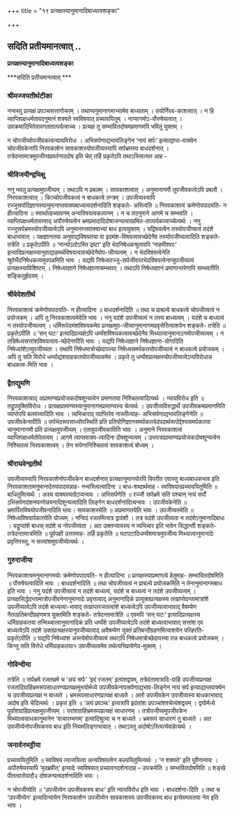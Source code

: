 +++
title = "१९ प्रत्यक्षस्यानुमानादिबाध्यत्वशङ्का"

+++


## सदिति प्रतीयमानत्वात् ..

**प्रत्यक्षस्यानुमानादिबाध्यत्वशङ्का**

***सदिति प्रतीयमानत्वात् ***

### **श्रीमज्जयतीर्थटीका**

नन्वस्तु प्रत्यक्षं प्रपञ्चसत्तागोचरम् । तथाप्यनुमानागमाभ्यामेव बाध्यताम् । तयोर्निरव-काशत्वात् । न हि व्याप्तिपक्षधर्मतावदनुमानं शक्यते स्वविषयात् प्रच्यावयितुम् । नाप्यागमोऽ-पौरुषेयत्वात् । उपक्रमादिभिरेवावगततात्पर्यत्वाच्च । प्रत्यक्षं तु सम्भावितदोषमप्रमाणमपि भवितुं युक्तम् ।

न चोपजीव्योपजीवकत्वन्यायविरोधः । अभिसर्पणाद्यभावलिङ्गेन ‘नायं सर्पः’ इत्याद्याप्त-वाक्येन चोपजीवकेनापि निरवकाशेन सावकाशस्योपजीव्यस्यापि सर्पभ्रमस्य बाधदर्शनात् । तत्रेदन्तामात्रमुपजीव्यप्रवर्तनाददोष इति चेत् तर्हि प्रकृतेऽपि तथाऽस्त्वित्यत आह -

### **श्रीविजयीन्द्रभिक्षु**

ननु भवतु प्रत्यक्षमुपजीव्यम् । तथाऽपि न प्रबलम् । सावकाशत्वात् । अनुमानागमौ तूपजीवकत्वेऽपि प्रबलौ । निरवकाशत्वात् । किञ्चोपजीवकत्वं न बाधकत्वे तन्त्रम् । उपजीव्यस्यापि रज्जुसर्पादिज्ञानस्यानुमानाप्तवाक्यबाध्यत्वदर्शनादिति शङ्कते- अस्त्विति ॥ निरवकाशत्वं क्रमेणोपपादयति- न हीत्यादिना ॥ स्वार्थात्प्रच्यावनम् अन्यविषयत्वकल्पनम् । न च तदनुमाने आगमे च सम्भवति । व्याप्तिपक्षधर्मतावत्त्वाद् अपौरुषेयत्वेन भ्रमप्रमादादिदोषाजन्यत्वात्प्रमित-तात्पर्यकत्वाच्चेत्यर्थः । ननु रज्जुसर्पभ्रमस्योपजीव्यत्वेऽपि अनुमानाप्तवाक्याभ्यां बाध इत्ययुक्तम् । यद्विषयत्वेन तस्योपजीव्यत्वं तदंशे बाधाभावात् । पक्षज्ञानतया अनुवाद्यविषयतया वा इदमंश-विषयत्वावच्छेदेनैव तस्योपजीव्यत्वादिति शङ्कते- तत्रेति ॥ प्रकृतेऽपीति ॥ ‘नान्योऽतोऽस्ति द्रष्टा’ इति भेदनिषेधकश्रुतावपि ‘नाहमीश्वरः’ इत्यादिप्रत्यक्षस्यानुवाद्याहमर्थविषयत्वावच्छेदेनैवोप-जीव्यत्वम् । न भेदविषयत्वेनेति श्रुतेर्भेदनिषेधकत्वमुपपन्नमिति भावः । यद्यपि निषेध्यरज्जु-सर्पजीवपरभेदविषयत्वेनाप्युपजीव्यत्वं प्रत्यक्षस्याविशिष्टम् । निषेध्याज्ञाने निषेधज्ञानासम्भवात् । तथाऽपि निषेध्यज्ञानं प्रमाणान्तरेणापि सम्भवतीति शङ्कितुर्हृदयम् ।

### **श्रीवेदेशतीर्थ**

निरवकाशत्वं क्रमेणोपपादयति- न हीत्यादिना ॥ बाधदर्शनादिति ॥ तथा च प्राबल्ये बाधकत्वे चोपजीव्यत्वं न प्रयोजकम् । अपि तु निरवकाशत्वमेवेति भावः । ननु यदंशे उपजीव्यत्वं न तस्य बाध्यत्वम् । यदंशे च बाध्यत्वं न तस्योपजीव्यत्वम् । धर्मिरूपेदमंशविषयकमेव प्रत्यक्षमुप-जीव्यानुमानागमप्रवृत्तेरित्याशयेन शङ्कते- तत्रेति ॥ प्रकृतेऽपीति ॥ ‘सन् घटः’ इत्यादिप्रत्यक्षेऽपि धर्म्यंशविषयकत्वावच्छेदेनैव मिथ्यात्वानुमानाऽगमोपजीव्यत्वम् । न तन्निषेध्यसत्तांशविषयत्वाव-च्छेदेनापीति भावः । यद्यपि निषेध्यज्ञाने निषेधज्ञाना-योगादिति निषेध्यांशेऽप्युपजीव्यता । तथापि निषेधमात्रोच्छेदापत्त्या निषेध्यसमर्पकतयोपजीव्यत्वं न बाधकत्वे प्रयोजकम् । अपि तु सति विरोधे धर्म्याद्यंशग्राहकतयोपजीव्यत्वमेव । प्रकृते तु धर्म्यंशप्रत्यक्षस्योपजीव्यत्वेऽप्यविरोधान्न बाधकत्व-मिति भावः ।

### **द्वैतद्युमणि**

निरवकाशत्वाद् अप्रामाण्यप्रयोजकदोषशून्यत्वेन प्रमाणतया निश्चितत्वादित्यर्थः । न्यायविरोध इति ॥ तद्रूपयुक्तिविरोधः । प्रत्यक्षप्रामाण्यस्यानुमानागमप्रामाण्यस्य चेत्यर्थः । उपजीव्यविरुद्धार्थे उपजीवकमप्रमाणमिति व्याप्तेरपि बलवत्त्वादिति भावः । व्यभिचाराद् व्याप्तिरेव नास्तीत्याह- अभिसर्पणाद्यभावलिङ्गेनेति ॥ उपजीवकेनापीति ॥ सर्पभेदरूपसाध्योपस्थितिं प्रति प्रतियोगिज्ञानसमर्पकतयेदंपदार्थरूपोद्देश्यसमर्पकतया चानुमानागमौ प्रति प्रत्यक्षमुपजीव्यम् । एतावुपजीवकाविति भावः । अनुमाने निरवकाशत्वं व्याप्तिपक्षधर्मतोपेतत्वम् । आगमे त्वाप्तवाक्य-त्वादिना दोषशून्यत्वम् । उभयत्राप्रामाण्यप्रयोजकदोषशून्यत्वेन निश्चितत्वं निरवकाशत्वम् । तेन रूपेणानिश्चितत्वं सावकाशत्वं बोध्यम् ।

### **श्रीराघवेन्द्रतीर्थ**

उपजीव्यस्यापि निरवकाशेनोपजीवकेन बाधदर्शनात् प्रत्यक्षानुमानयोरपि विपरीत एवास्तु बाध्यबाधकभाव इति निरवकाशतामनुमानादेरुपपादयन्नाह- नन्वस्त्वित्यादिना ॥ बाध-शब्दार्थमाह - स्वविषयात्प्रच्यावयितुमिति ॥ बाधितुमित्यर्थः । अस्य वाक्यस्याग्रेऽप्यन्वयः । अभिसर्पणेति ॥ रज्जौ सर्पभ्रमे सति पश्चान् नायं सर्पो ऽभिसर्पणदंशनफणोन्नयनादिशून्यत्वादिति लिङ्गेन बाधदर्शनादित्यन्वयः । उपजीवकेनेति ॥ भ्रमार्पितविषयोपजीवनादिति भावः। सावकाशस्येति ॥ अप्रमाणतयेति भावः । उपजीव्यस्येति ॥ निषेध्यविषयार्पकतयेति योज्यम् । नन्विदं रजतमित्यत्र द्वावंशौ । तत्र यदंशे उपजीव्यता न तदंशेऽनुमानादिबाधः । यद्रूप्यांशे बाधस् तदंशे च नोपजीव्यता । अत उक्तन्यायस्य न व्यभिचार इति भावेन सिद्धान्ती शङ्कते-तत्रेदन्तामात्रमिति ॥ पूर्वपक्षी उत्तरमाह- तर्हि प्रकृतेति ॥ घटपटादिधर्म्यंशमात्रमुपजीव्य मिथ्यात्वानुमानादेः प्रवृत्तिरस्तु, न सत्त्वांशमुपजीव्येत्यर्थः ।

### **गुरुराजीया**

निरवकाशत्वमनुमानागमयोः क्रमेणोपपादयति- न हीत्यादिना ॥ प्रत्यक्षस्याप्रमाणत्वे हेतुमाह- सम्भावितदोषमिति ॥ पौरुषेयत्वादिति भावः । बाधदर्शनादिति ॥ तथा चोपजीव्यत्वं न प्राबल्ये प्रयोजकमिति न तेनानुमानागमबाध इति भावः । ननु यदंशे उपजीव्यत्वं न तदंशे बाध्यत्वं, यदंशे च बाध्यत्वं न तदंशे उपजीव्यत्वम् । प्रत्यक्षसिद्धेदन्तामात्रोपजीवनेनानुमानादेः प्रवृत्तत्वाद् अनुमानादिकं प्रत्युक्तप्रत्यक्षस्य तत्प्राप्तेदन्तामात्रांशे उपजीव्यत्वेऽपि तदंशे बाध्यत्वा-भावाद् तत्प्राप्तरजतत्वांशे बाध्यत्वेऽपि उपजीव्यत्वाभावाद् वैषम्येण नैतत्प्रतिबन्दीग्रहणमत्र युक्तमिति शङ्कते- तत्रेदन्तामात्रेति ॥ एवमपि ‘सन् घटः’ इत्यादिप्रत्यक्षस्य धर्मिग्राहकतया तन्मिथ्यात्वानुमानादिकं प्रति धर्म्यंशे उपजीव्यत्वेऽपि तदंशे बाध्यत्वाभावात् सत्तांश एव बाध्यत्वेऽपि तदंशे उक्तप्रत्यक्षस्यानुपजीव्यत्वाद् अवैषम्येण युक्तं प्रतिबन्दीग्रहणमित्याशयेन परिहरति- प्रकृतेऽपीति ॥ यद्यपि निषेध्यांश अस्त्येवोपजीव्यत्वं तथाऽपि निषेधमात्रोच्छेदापत्त्या तन्न बाधकत्वे प्रयोजकम् । किन्तु सति विरोधे धर्मिग्राहकतया१ उपजीव्यत्वमेव तथेत्यभिप्रायेणेद-मुक्तम् ।

### **गोविन्दीया**

तत्रेति ॥ सर्पभ्रमे रजतभ्रमे च ‘अयं सर्पः’ ‘इदं रजतम्’ इत्यंशद्वयम्, तत्रेदंतामात्रादि-ग्राहि उपजीव्यप्रत्यक्षं रजतादिग्राहिभ्रमरूपसाधारण्यप्रत्यक्षमुभयोर्मध्ये उपजीवकेनापसर्पणाद्यभाव-लिङ्गेन नायं सर्प इत्याद्याप्तवाक्येन च
उपजीव्यप्रत्यक्षं न बाध्यते । भ्रमरूपसाधारणप्रत्यक्षं बाध्यते । अतो उपजीवकेन उपजीव्यस्य बाधकाभावाद् अदोष इति चेदित्यर्थः । प्रकृत इति ॥ ‘अयं प्रपञ्चः’ इत्यत्रापि इदंतांशः प्रपञ्चांशश्चेत्यंशद्वयम् । द्वयोर्मध्ये पूर्वांशग्राहिप्रत्यक्षमुपजीव्यम् । परांशग्राहिभ्रमरूपप्रत्यक्षं साधारणम् । तत्रोपजीव्यमुपजीवकेन मिथ्यात्वसाधकानुमानेन ‘वाचारम्भणम्’ इत्यादिश्रुत्या च न बाध्यते । भ्रमरूपं साधारणं तु बाध्यते । अत उपजीव्येनोपजीवकस्य बाध इति नियमलिङ्गाभावात् । तथाऽस्तु अदोषोऽस्त्वित्येवाहेत्यर्थः ।

### **जनार्दनभट्टीया**

प्रच्यावयितुमिति ॥ स्वविषयं त्याजयित्वा अन्यविषयत्वेन कल्पयितुमित्यर्थः । ‘न शक्यते’ इति पूर्वेणान्वयः । अपौरुषेयस्यापि ‘मृदब्रवीत्’ इत्यादेः स्वविषयात् प्रच्यावनदर्शनादाह – उपक्रमेति ॥ सम्भावितदोषमिति ॥ शङ्खे पीतत्वारोपादौ२ दोषजन्यत्वदर्शनादिति भावः ।

न चोपजीव्येति ॥ ‘उपजीव्येन उपजीवकस्य बाधः’ इति न्यायविरोध इति भावः । बाधदर्शना-दिति ॥ तथा च ‘उपजीव्येन’ इत्यादिन्यायेन निरवकाशेन उपजीव्येन सावकाशस्य उपजीवकस्य बाध इत्येवम्परतया नेय इति भावः ।

